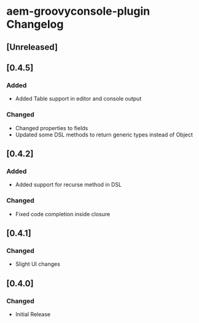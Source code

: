 <!-- Keep a Changelog guide -> https://keepachangelog.com -->

# aem-groovyconsole-plugin Changelog

## [Unreleased]

## [0.4.5]
### Added
- Added Table support in editor and console output

### Changed
- Changed properties to fields
- Updated some DSL methods to return generic types instead of Object

## [0.4.2]
### Added
- Added support for recurse method in DSL

### Changed
- Fixed code completion inside closure

## [0.4.1]
### Changed
- Slight UI changes

## [0.4.0]
### Changed
- Initial Release